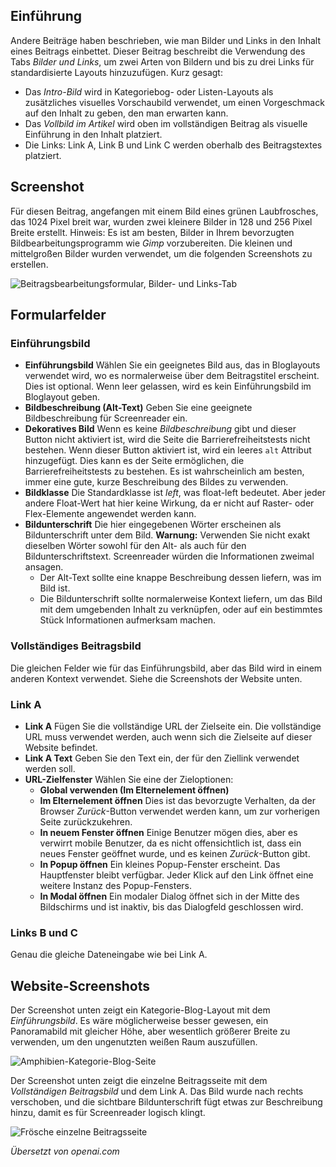<!-- Filename: Article_Images_and_Links / Display title: Beitrag: Bearbeiten - Bilder und Links  -->

## Einführung

Andere Beiträge haben beschrieben, wie man Bilder und Links in den Inhalt eines Beitrags einbettet. Dieser Beitrag beschreibt die Verwendung des Tabs *Bilder und Links*, um zwei Arten von Bildern und bis zu drei Links für standardisierte Layouts hinzuzufügen. Kurz gesagt:

- Das *Intro-Bild* wird in Kategoriebog- oder Listen-Layouts als zusätzliches visuelles Vorschaubild verwendet, um einen Vorgeschmack auf den Inhalt zu geben, den man erwarten kann.
- Das *Vollbild im Artikel* wird oben im vollständigen Beitrag als visuelle Einführung in den Inhalt platziert.
- Die Links: Link A, Link B und Link C werden oberhalb des Beitragstextes platziert.

## Screenshot

Für diesen Beitrag, angefangen mit einem Bild eines grünen Laubfrosches, das 1024 Pixel breit war, wurden zwei kleinere Bilder in 128 und 256 Pixel Breite erstellt. Hinweis: Es ist am besten, Bilder in Ihrem bevorzugten Bildbearbeitungsprogramm wie *Gimp* vorzubereiten. Die kleinen und mittelgroßen Bilder wurden verwendet, um die folgenden Screenshots zu erstellen.

![Beitragsbearbeitungsformular, Bilder- und Links-Tab](../../../en/images/articles/articles-edit-images-and-links-tab.png)

## Formularfelder

### Einführungsbild

- **Einführungsbild** Wählen Sie ein geeignetes Bild aus, das in Bloglayouts verwendet wird, wo es normalerweise über dem Beitragstitel erscheint. Dies ist optional. Wenn leer gelassen, wird es kein Einführungsbild im Bloglayout geben.
- **Bildbeschreibung (Alt-Text)** Geben Sie eine geeignete Bildbeschreibung für Screenreader ein.
- **Dekoratives Bild** Wenn es keine *Bildbeschreibung* gibt und dieser Button nicht aktiviert ist, wird die Seite die Barrierefreiheitstests nicht bestehen. Wenn dieser Button aktiviert ist, wird ein leeres `alt` Attribut hinzugefügt. Dies kann es der Seite ermöglichen, die Barrierefreiheitstests zu bestehen. Es ist wahrscheinlich am besten, immer eine gute, kurze Beschreibung des Bildes zu verwenden.
- **Bildklasse** Die Standardklasse ist *left*, was float-left bedeutet. Aber jeder andere Float-Wert hat hier keine Wirkung, da er nicht auf Raster- oder Flex-Elemente angewendet werden kann.
- **Bildunterschrift** Die hier eingegebenen Wörter erscheinen als Bildunterschrift unter dem Bild. **Warnung:** Verwenden Sie nicht exakt dieselben Wörter sowohl für den Alt- als auch für den Bildunterschriftstext. Screenreader würden die Informationen zweimal ansagen.
  - Der Alt-Text sollte eine knappe Beschreibung dessen liefern, was im Bild ist.
  - Die Bildunterschrift sollte normalerweise Kontext liefern, um das Bild mit dem umgebenden Inhalt zu verknüpfen, oder auf ein bestimmtes Stück Informationen aufmerksam machen.

### Vollständiges Beitragsbild

Die gleichen Felder wie für das Einführungsbild, aber das Bild wird in einem anderen Kontext verwendet. Siehe die Screenshots der Website unten.

### Link A

- **Link A** Fügen Sie die vollständige URL der Zielseite ein. Die vollständige URL muss verwendet werden, auch wenn sich die Zielseite auf dieser Website befindet.
- **Link A Text** Geben Sie den Text ein, der für den Ziellink verwendet werden soll.
- **URL-Zielfenster** Wählen Sie eine der Zieloptionen:
  - **Global verwenden (Im Elternelement öffnen)**
  - **Im Elternelement öffnen** Dies ist das bevorzugte Verhalten, da der Browser *Zurück*-Button verwendet werden kann, um zur vorherigen Seite zurückzukehren.
  - **In neuem Fenster öffnen** Einige Benutzer mögen dies, aber es verwirrt mobile Benutzer, da es nicht offensichtlich ist, dass ein neues Fenster geöffnet wurde, und es keinen *Zurück*-Button gibt.
  - **In Popup öffnen** Ein kleines Popup-Fenster erscheint. Das Hauptfenster bleibt verfügbar. Jeder Klick auf den Link öffnet eine weitere Instanz des Popup-Fensters.
  - **In Modal öffnen** Ein modaler Dialog öffnet sich in der Mitte des Bildschirms und ist inaktiv, bis das Dialogfeld geschlossen wird.

### Links B und C

Genau die gleiche Dateneingabe wie bei Link A.

## Website-Screenshots

Der Screenshot unten zeigt ein Kategorie-Blog-Layout mit dem *Einführungsbild*. Es wäre möglicherweise besser gewesen, ein Panoramabild mit gleicher Höhe, aber wesentlich größerer Breite zu verwenden, um den ungenutzten weißen Raum auszufüllen.

![Amphibien-Kategorie-Blog-Seite](../../../en/images/articles/articles-site-amphibians-blog.png)

Der Screenshot unten zeigt die einzelne Beitragsseite mit dem *Vollständigen Beitragsbild* und dem Link A. Das Bild wurde nach rechts verschoben, und die sichtbare Bildunterschrift fügt etwas zur Beschreibung hinzu, damit es für Screenreader logisch klingt.

![Frösche einzelne Beitragsseite](../../../en/images/articles/articles-site-amphibians-frogs.png)

*Übersetzt von openai.com*

